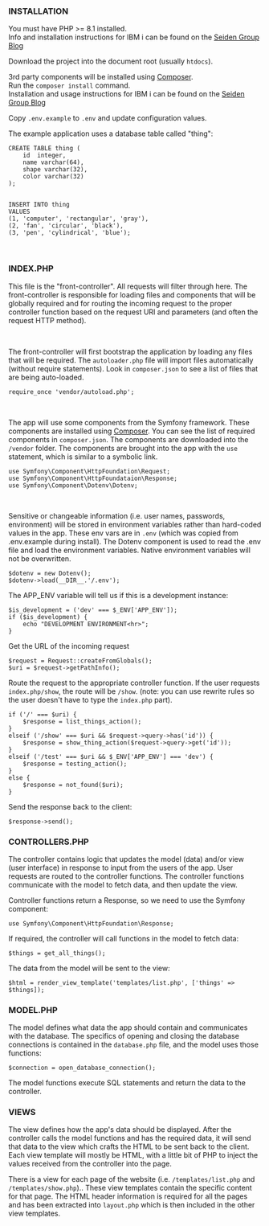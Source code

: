 ### INSTALLATION
You must have PHP >= 8.1 installed.  
Info and installation instructions for IBM i can be found on the
[Seiden Group Blog](https://www.seidengroup.com/2021/12/01/php-8-1-released-for-ibm-i/)


Download the project into the document root (usually `htdocs`).  

3rd party components will be installed using [Composer](https://getcomposer.org/).  
Run the `composer install` command.   
Installation and usage instructions for IBM i can be found on the [Seiden Group Blog](https://www.seidengroup.com/php-documentation/installing-and-using-composer-with-communityplus-php/)  

Copy `.env.example` to `.env` and update configuration values.

The example application uses a database table called "thing":  

    CREATE TABLE thing (
        id  integer,
        name varchar(64),
        shape varchar(32),
        color varchar(32)
    );
    
    
    INSERT INTO thing
    VALUES
    (1, 'computer', 'rectangular', 'gray'),
    (2, 'fan', 'circular', 'black'),
    (3, 'pen', 'cylindrical', 'blue');

<br>

### INDEX.PHP
This file is the "front-controller".  All requests will filter through here.
The front-controller is responsible for loading files and components that
will be globally required and for routing the incoming request to the proper
controller function based on the request URI and parameters (and often the
request HTTP method).

<br>

The front-controller will first bootstrap the application by loading
any files that will be required.  The `autoloader.php` file will import
files automatically (without require statements).
Look in `composer.json` to see a list of files that are being auto-loaded.

    require_once 'vendor/autoload.php';

<br>

The app will use some components from the Symfony framework.
These components are installed using [Composer](https://getcomposer.org/).
You can see the list of required components in `composer.json`.
The components are downloaded into the `/vendor` folder.
The components are brought into the app with the `use` statement, which
is similar to a symbolic link.

    use Symfony\Component\HttpFoundation\Request;
    use Symfony\Component\HttpFoundataion\Response;
    use Symfony\Component\Dotenv\Dotenv;

<br>

Sensitive or changeable information (i.e. user names, passwords, environment) 
will be stored in environment variables rather than hard-coded values in the app.  These env vars are in `.env` (which was copied from .env.example during
install).  The Dotenv component is used to read the .env file and load the
environment variables.  Native environment variables will not be overwritten.
    
    $dotenv = new Dotenv();
    $dotenv->load(__DIR__.'/.env'); 


The APP_ENV variable will tell us if this is a development instance:

    $is_development = ('dev' === $_ENV['APP_ENV']);
    if ($is_development) {
        echo "DEVELOPMENT ENVIRONMENT<hr>";
    }



Get the URL of the incoming request

    $request = Request::createFromGlobals();
    $uri = $request->getPathInfo();



Route the request to the appropriate controller function.
If the user requests `index.php/show`, the route will be `/show`.
(note: you can use rewrite rules so the user doesn't have to
type the `index.php` part).

    if ('/' === $uri) {
        $response = list_things_action();
    } 
    elseif ('/show' === $uri && $request->query->has('id')) {
        $response = show_thing_action($request->query->get('id'));
    } 
    elseif ('/test' === $uri && $_ENV['APP_ENV'] === 'dev') {
        $response = testing_action();
    } 
    else {
        $response = not_found($uri);
    }


Send the response back to the client:

    $response->send();

### CONTROLLERS.PHP

The controller contains logic that updates the model (data) and/or view (user interface) in response to input from the users of the app.  User requests are 
routed to the controller functions.  The controller functions communicate
with the model to fetch data, and then update the view.

Controller functions return a Response, so we need to use the Symfony component:

    use Symfony\Component\HttpFoundation\Response;


If required, the controller will call functions in the model to fetch data:

    $things = get_all_things();

The data from the model will be sent to the view:

    $html = render_view_template('templates/list.php', ['things' => $things]);

### MODEL.PHP

The model defines what data the app should contain and communicates with the database.  The specifics of opening and closing the database connections is contained in the `database.php` file, and the model uses those functions:

    $connection = open_database_connection();


The model functions execute SQL statements and return the data to the controller.

### VIEWS

The view defines how the app's data should be displayed. After the controller calls the model functions and has the required data, it will send that data to the view which crafts the HTML to be sent back to the client.  
Each view template will mostly be HTML, with a little bit of PHP to inject the values received from the controller into the page.

There is a view for each page of the website (i.e. `/templates/list.php` and `/templates/show.php`).. These view templates contain the specific content for that page.  The HTML header information is required for all the pages and has been extracted into `layout.php` which is then included in the other view templates.